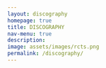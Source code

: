 ```yaml
---
layout: discography
homepage: true
title: DISCOGRAPHY
nav-menu: true
description: 
image: assets/images/rcts.png
permalink: /discography/
---
```


